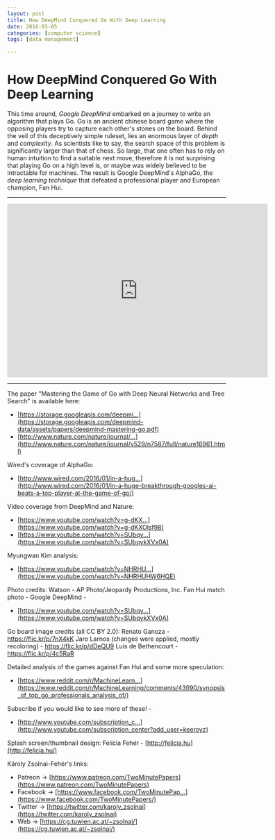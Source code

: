 ```yaml
---
layout: post
title: How DeepMind Conquered Go With Deep Learning
date: 2016-03-05
categories: [computer science]
tags: [data management]

---
```


# How DeepMind Conquered Go With Deep Learning 


This time around, *Google DeepMind* embarked on a journey to write an algorithm that plays Go. Go is an ancient chinese board game where the opposing players try to capture each other's stones on the board. Behind the veil of this deceptively simple ruleset, lies an enormous layer of *depth* and *complexity*. As scientists like to say, the search space of this problem is significantly larger than that of chess. So large, that one often has to rely on human intuition to find a suitable next move, therefore it is not surprising that playing Go on a high level is, or maybe was widely believed to be intractable for machines. The result is Google DeepMind's AlphaGo, the *deep learning technique* that defeated a professional player and European champion, Fan Hui.

---
<iframe width="600" height="400" src="https://www.youtube.com/embed/IFmj5M5Q5jg" frameborder="0" allowfullscreen></iframe>

---

The paper "Mastering the Game of Go with Deep Neural Networks and Tree Search" is available here:

* [https://storage.googleapis.com/deepmi...](https://storage.googleapis.com/deepmind-data/assets/papers/deepmind-mastering-go.pdf)
* [http://www.nature.com/nature/journal/...](http://www.nature.com/nature/journal/v529/n7587/full/nature16961.html)

Wired's coverage of AlphaGo:

* [http://www.wired.com/2016/01/in-a-hug...](http://www.wired.com/2016/01/in-a-huge-breakthrough-googles-ai-beats-a-top-player-at-the-game-of-go/)

Video coverage from DeepMind and Nature:

* [https://www.youtube.com/watch?v=g-dKX...](https://www.youtube.com/watch?v=g-dKXOlsf98)
* [https://www.youtube.com/watch?v=SUbqy...](https://www.youtube.com/watch?v=SUbqykXVx0A)

Myungwan Kim analysis: 

* [https://www.youtube.com/watch?v=NHRHU...](https://www.youtube.com/watch?v=NHRHUHW6HQE)

Photo credits:
Watson - AP Photo/Jeopardy Productions, Inc.
Fan Hui match photo - Google DeepMind - 

* [https://www.youtube.com/watch?v=SUbqy...](https://www.youtube.com/watch?v=SUbqykXVx0A)

Go board image credits (all CC BY 2.0):
Renato Ganoza - https://flic.kr/p/7nX4kK
Jaro Larnos (changes were applied, mostly recoloring) - https://flic.kr/p/dDeQU9
Luis de Bethencourt - https://flic.kr/p/4c5RaR

Detailed analysis of the games against Fan Hui and some more speculation:

* [https://www.reddit.com/r/MachineLearn...](https://www.reddit.com/r/MachineLearning/comments/43fl90/synopsis_of_top_go_professionals_analysis_of/)

Subscribe if you would like to see more of these! - 

* [http://www.youtube.com/subscription_c...](http://www.youtube.com/subscription_center?add_user=keeroyz)

Splash screen/thumbnail design: Felícia Fehér - [http://felicia.hu](http://felicia.hu/)

Károly Zsolnai-Fehér's links:

* Patreon → [https://www.patreon.com/TwoMinutePapers](https://www.patreon.com/TwoMinutePapers)
* Facebook → [https://www.facebook.com/TwoMinutePap...](https://www.facebook.com/TwoMinutePapers/)
* Twitter → [https://twitter.com/karoly_zsolnai](https://twitter.com/karoly_zsolnai)
* Web → [https://cg.tuwien.ac.at/~zsolnai/](https://cg.tuwien.ac.at/~zsolnai/)